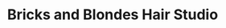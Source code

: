 ---
title: "Bricks and Blondes Hair Studio"
url: /kitchener/bricks-and-blondes-hair-studio/
shop: hairdresser
---
